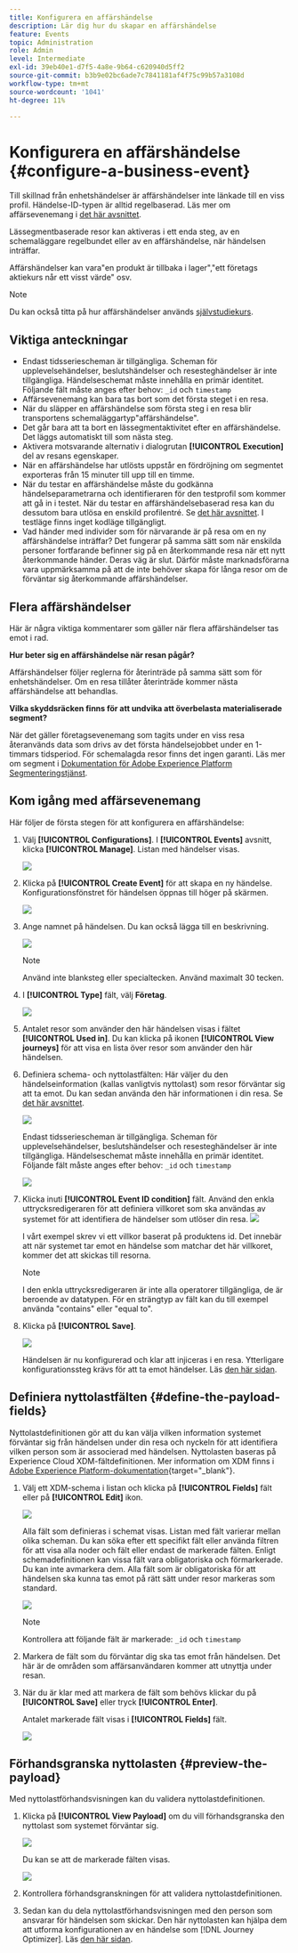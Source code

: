 ```yaml
---
title: Konfigurera en affärshändelse
description: Lär dig hur du skapar en affärshändelse
feature: Events
topic: Administration
role: Admin
level: Intermediate
exl-id: 39eb40e1-d7f5-4a8e-9b64-c620940d5ff2
source-git-commit: b3b9e02bc6ade7c7841181af4f75c99b57a3108d
workflow-type: tm+mt
source-wordcount: '1041'
ht-degree: 11%

---
```


# Konfigurera en affärshändelse {#configure-a-business-event}

Till skillnad från enhetshändelser är affärshändelser inte länkade till en viss profil. Händelse-ID-typen är alltid regelbaserad. Läs mer om affärsevenemang i [det här avsnittet](../event/about-events.md).

Lässegmentbaserade resor kan aktiveras i ett enda steg, av en schemaläggare regelbundet eller av en affärshändelse, när händelsen inträffar.

Affärshändelser kan vara&quot;en produkt är tillbaka i lager&quot;,&quot;ett företags aktiekurs når ett visst värde&quot; osv.

>[!NOTE]
>
>Du kan också titta på hur affärshändelser används [självstudiekurs](https://experienceleague.adobe.com/docs/journey-optimizer-learn/tutorials/create-journeys/use-case-business-event.html).

## Viktiga anteckningar

* Endast tidsseriescheman är tillgängliga. Scheman för upplevelsehändelser, beslutshändelser och resesteghändelser är inte tillgängliga. Händelseschemat måste innehålla en primär identitet. Följande fält måste anges efter behov: `_id` och `timestamp`
* Affärsevenemang kan bara tas bort som det första steget i en resa.
* När du släpper en affärshändelse som första steg i en resa blir transportens schemaläggartyp&quot;affärshändelse&quot;.
* Det går bara att ta bort en lässegmentaktivitet efter en affärshändelse. Det läggs automatiskt till som nästa steg.
* Aktivera motsvarande alternativ i dialogrutan **[!UICONTROL Execution]** del av resans egenskaper.
* När en affärshändelse har utlösts uppstår en fördröjning om segmentet exporteras från 15 minuter till upp till en timme.
* När du testar en affärshändelse måste du godkänna händelseparametrarna och identifieraren för den testprofil som kommer att gå in i testet. När du testar en affärshändelsebaserad resa kan du dessutom bara utlösa en enskild profilentré. Se [det här avsnittet](../building-journeys/testing-the-journey.md#test-business). I testläge finns inget kodläge tillgängligt.
* Vad händer med individer som för närvarande är på resa om en ny affärshändelse inträffar? Det fungerar på samma sätt som när enskilda personer fortfarande befinner sig på en återkommande resa när ett nytt återkommande händer. Deras väg är slut. Därför måste marknadsförarna vara uppmärksamma på att de inte behöver skapa för långa resor om de förväntar sig återkommande affärshändelser.

## Flera affärshändelser

Här är några viktiga kommentarer som gäller när flera affärshändelser tas emot i rad.

**Hur beter sig en affärshändelse när resan pågår?**

Affärshändelser följer reglerna för återinträde på samma sätt som för enhetshändelser. Om en resa tillåter återinträde kommer nästa affärshändelse att behandlas.

**Vilka skyddsräcken finns för att undvika att överbelasta materialiserade segment?**

När det gäller företagsevenemang som tagits under en viss resa återanvänds data som drivs av det första händelsejobbet under en 1-timmars tidsperiod. För schemalagda resor finns det ingen garanti. Läs mer om segment i [Dokumentation för Adobe Experience Platform Segmenteringstjänst](https://experienceleague.adobe.com/docs/experience-platform/segmentation/home.html).

## Kom igång med affärsevenemang

Här följer de första stegen för att konfigurera en affärshändelse:

1. Välj **[!UICONTROL Configurations]**. I  **[!UICONTROL Events]** avsnitt, klicka **[!UICONTROL Manage]**. Listan med händelser visas.

   ![](../assets/jo-event1.png)

1. Klicka på **[!UICONTROL Create Event]** för att skapa en ny händelse. Konfigurationsfönstret för händelsen öppnas till höger på skärmen.

   ![](../assets/jo-event2.png)

1. Ange namnet på händelsen. Du kan också lägga till en beskrivning.

   ![](../assets/jo-event3-business.png)

   >[!NOTE]
   >
   >Använd inte blanksteg eller specialtecken. Använd maximalt 30 tecken.

1. I **[!UICONTROL Type]** fält, välj **Företag**.

   ![](../assets/jo-event3bis-business.png)

1. Antalet resor som använder den här händelsen visas i fältet **[!UICONTROL Used in]**. Du kan klicka på ikonen **[!UICONTROL View journeys]** för att visa en lista över resor som använder den här händelsen.

1. Definiera schema- och nyttolastfälten: Här väljer du den händelseinformation (kallas vanligtvis nyttolast) som resor förväntar sig att ta emot. Du kan sedan använda den här informationen i din resa. Se [det här avsnittet](../event/about-creating-business.md#define-the-payload-fields).

   ![](../assets/jo-event5-business.png)

   Endast tidsseriescheman är tillgängliga. Scheman för upplevelsehändelser, beslutshändelser och resesteghändelser är inte tillgängliga. Händelseschemat måste innehålla en primär identitet. Följande fält måste anges efter behov: `_id` och `timestamp`

   ![](../assets/test-profiles-4.png)

1. Klicka inuti **[!UICONTROL Event ID condition]** fält. Använd den enkla uttrycksredigeraren för att definiera villkoret som ska användas av systemet för att identifiera de händelser som utlöser din resa.
   ![](../assets/jo-event6-business.png)

   I vårt exempel skrev vi ett villkor baserat på produktens id. Det innebär att när systemet tar emot en händelse som matchar det här villkoret, kommer det att skickas till resorna.

   >[!NOTE]
   >
   >I den enkla uttrycksredigeraren är inte alla operatorer tillgängliga, de är beroende av datatypen. För en strängtyp av fält kan du till exempel använda &quot;contains&quot; eller &quot;equal to&quot;.

1. Klicka på **[!UICONTROL Save]**.

   ![](../assets/journey7-business.png)

   Händelsen är nu konfigurerad och klar att injiceras i en resa. Ytterligare konfigurationssteg krävs för att ta emot händelser. Läs [den här sidan](../event/additional-steps-to-send-events-to-journey-orchestration.md).

## Definiera nyttolastfälten {#define-the-payload-fields}

Nyttolastdefinitionen gör att du kan välja vilken information systemet förväntar sig från händelsen under din resa och nyckeln för att identifiera vilken person som är associerad med händelsen. Nyttolasten baseras på Experience Cloud XDM-fältdefinitionen. Mer information om XDM finns i [Adobe Experience Platform-dokumentation](https://experienceleague.adobe.com/docs/experience-platform/xdm/home.html){target=&quot;_blank&quot;}.

1. Välj ett XDM-schema i listan och klicka på **[!UICONTROL Fields]** fält eller på **[!UICONTROL Edit]** ikon.

   ![](../assets/journey8-business.png)

   Alla fält som definieras i schemat visas. Listan med fält varierar mellan olika scheman. Du kan söka efter ett specifikt fält eller använda filtren för att visa alla noder och fält eller endast de markerade fälten. Enligt schemadefinitionen kan vissa fält vara obligatoriska och förmarkerade. Du kan inte avmarkera dem. Alla fält som är obligatoriska för att händelsen ska kunna tas emot på rätt sätt under resor markeras som standard.

   ![](../assets/journey9-business.png)

   >[!NOTE]
   >
   > Kontrollera att följande fält är markerade: `_id` och `timestamp`

1. Markera de fält som du förväntar dig ska tas emot från händelsen. Det här är de områden som affärsanvändaren kommer att utnyttja under resan.

1. När du är klar med att markera de fält som behövs klickar du på **[!UICONTROL Save]** eller tryck **[!UICONTROL Enter]**.

   Antalet markerade fält visas i **[!UICONTROL Fields]** fält.

   ![](../assets/journey12-business.png)

## Förhandsgranska nyttolasten {#preview-the-payload}

Med nyttolastförhandsvisningen kan du validera nyttolastdefinitionen.

1. Klicka på **[!UICONTROL View Payload]** om du vill förhandsgranska den nyttolast som systemet förväntar sig.

   ![](../assets/journey13-business.png)

   Du kan se att de markerade fälten visas.

   ![](../assets/journey14-business.png)

1. Kontrollera förhandsgranskningen för att validera nyttolastdefinitionen.

1. Sedan kan du dela nyttolastförhandsvisningen med den person som ansvarar för händelsen som skickar. Den här nyttolasten kan hjälpa dem att utforma konfigurationen av en händelse som [!DNL Journey Optimizer]. Läs [den här sidan](../event/additional-steps-to-send-events-to-journey-orchestration.md).
